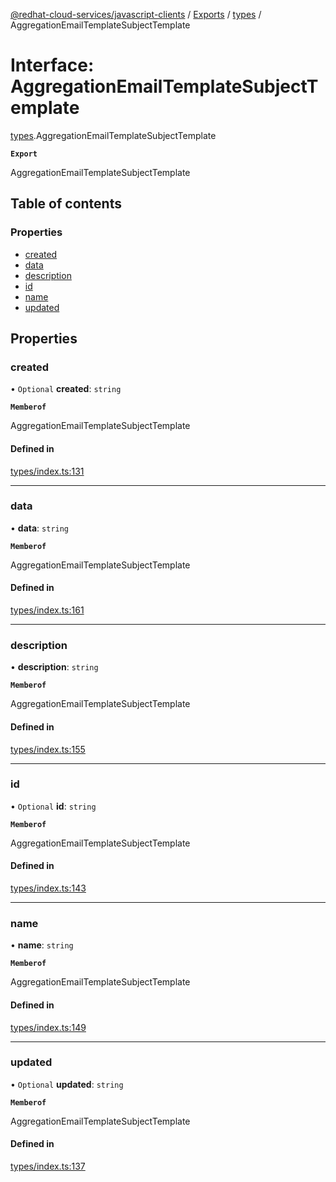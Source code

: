 [@redhat-cloud-services/javascript-clients](../README.md) / [Exports](../modules.md) / [types](../modules/types.md) / AggregationEmailTemplateSubjectTemplate

# Interface: AggregationEmailTemplateSubjectTemplate

[types](../modules/types.md).AggregationEmailTemplateSubjectTemplate

**`Export`**

AggregationEmailTemplateSubjectTemplate

## Table of contents

### Properties

- [created](types.AggregationEmailTemplateSubjectTemplate.md#created)
- [data](types.AggregationEmailTemplateSubjectTemplate.md#data)
- [description](types.AggregationEmailTemplateSubjectTemplate.md#description)
- [id](types.AggregationEmailTemplateSubjectTemplate.md#id)
- [name](types.AggregationEmailTemplateSubjectTemplate.md#name)
- [updated](types.AggregationEmailTemplateSubjectTemplate.md#updated)

## Properties

### created

• `Optional` **created**: `string`

**`Memberof`**

AggregationEmailTemplateSubjectTemplate

#### Defined in

[types/index.ts:131](https://github.com/RedHatInsights/javascript-clients/blob/main/packages/integrations/types/index.ts#L131)

___

### data

• **data**: `string`

**`Memberof`**

AggregationEmailTemplateSubjectTemplate

#### Defined in

[types/index.ts:161](https://github.com/RedHatInsights/javascript-clients/blob/main/packages/integrations/types/index.ts#L161)

___

### description

• **description**: `string`

**`Memberof`**

AggregationEmailTemplateSubjectTemplate

#### Defined in

[types/index.ts:155](https://github.com/RedHatInsights/javascript-clients/blob/main/packages/integrations/types/index.ts#L155)

___

### id

• `Optional` **id**: `string`

**`Memberof`**

AggregationEmailTemplateSubjectTemplate

#### Defined in

[types/index.ts:143](https://github.com/RedHatInsights/javascript-clients/blob/main/packages/integrations/types/index.ts#L143)

___

### name

• **name**: `string`

**`Memberof`**

AggregationEmailTemplateSubjectTemplate

#### Defined in

[types/index.ts:149](https://github.com/RedHatInsights/javascript-clients/blob/main/packages/integrations/types/index.ts#L149)

___

### updated

• `Optional` **updated**: `string`

**`Memberof`**

AggregationEmailTemplateSubjectTemplate

#### Defined in

[types/index.ts:137](https://github.com/RedHatInsights/javascript-clients/blob/main/packages/integrations/types/index.ts#L137)
